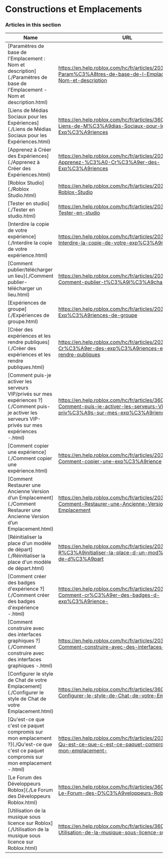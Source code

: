 # Constructions et Emplacements  
### Articles in this section
Name|URL
-|-
[Paramètres de base de l'Emplacement : Nom et description](./Paramètres de base de l'Emplacement - Nom et description.html) |https://en.help.roblox.com/hc/fr/articles/203314030-Param%C3%A8tres-de-base-de-l-Emplacement-Nom-et-description
[Liens de Médias Sociaux pour les Expériences](./Liens de Médias Sociaux pour les Expériences.html) |https://en.help.roblox.com/hc/fr/articles/360000910966-Liens-de-M%C3%A9dias-Sociaux-pour-les-Exp%C3%A9riences
[Apprenez à Créer des Expériences](./Apprenez à Créer des Expériences.html) |https://en.help.roblox.com/hc/fr/articles/203625344-Apprenez-%C3%A0-Cr%C3%A9er-des-Exp%C3%A9riences
[Roblox Studio](./Roblox Studio.html) |https://en.help.roblox.com/hc/fr/articles/203313860-Roblox-Studio
[Tester en studio](./Tester en studio.html) |https://en.help.roblox.com/hc/fr/articles/203313870-Tester-en-studio
[Interdire la copie de votre expérience](./Interdire la copie de votre expérience.html) |https://en.help.roblox.com/hc/fr/articles/203313940-Interdire-la-copie-de-votre-exp%C3%A9rience
[Comment publier/télécharger un lieu](./Comment publier-télécharger un lieu.html) |https://en.help.roblox.com/hc/fr/articles/203313890-Comment-publier-t%C3%A9l%C3%A9charger-un-lieu
[Expériences de groupe](./Expériences de groupe.html) |https://en.help.roblox.com/hc/fr/articles/203313760-Exp%C3%A9riences-de-groupe
[Créer des expériences et les rendre publiques](./Créer des expériences et les rendre publiques.html) |https://en.help.roblox.com/hc/fr/articles/203313950-Cr%C3%A9er-des-exp%C3%A9riences-et-les-rendre-publiques
[Comment puis-je activer les serveurs VIP/privés sur mes expériences ?](./Comment puis-je activer les serveurs VIP-privés sur mes expériences -.html) |https://en.help.roblox.com/hc/fr/articles/360000781023-Comment-puis-je-activer-les-serveurs-VIP-priv%C3%A9s-sur-mes-exp%C3%A9riences-
[Comment copier une expérience](./Comment copier une expérience.html) |https://en.help.roblox.com/hc/fr/articles/203313900-Comment-copier-une-exp%C3%A9rience
[Comment Restaurer une Ancienne Version d’un Emplacement](./Comment Restaurer une Ancienne Version d’un Emplacement.html) |https://en.help.roblox.com/hc/fr/articles/203313850-Comment-Restaurer-une-Ancienne-Version-d-un-Emplacement
[Réinitialiser la place d'un modèle de départ](./Réinitialiser la place d'un modèle de départ.html) |https://en.help.roblox.com/hc/fr/articles/203313920-R%C3%A9initialiser-la-place-d-un-mod%C3%A8le-de-d%C3%A9part
[Comment créer des badges d'expérience ?](./Comment créer des badges d'expérience -.html) |https://en.help.roblox.com/hc/fr/articles/203313650-Comment-cr%C3%A9er-des-badges-d-exp%C3%A9rience-
[Comment construire avec des interfaces graphiques ?](./Comment construire avec des interfaces graphiques -.html) |https://en.help.roblox.com/hc/fr/articles/203313960-Comment-construire-avec-des-interfaces-graphiques-
[Configurer le style de Chat de votre Emplacement](./Configurer le style de Chat de votre Emplacement.html) |https://en.help.roblox.com/hc/fr/articles/360019904552-Configurer-le-style-de-Chat-de-votre-Emplacement
[Qu'est-ce que c'est ce paquet compromis sur mon emplacement ?](./Qu'est-ce que c'est ce paquet compromis sur mon emplacement -.html) |https://en.help.roblox.com/hc/fr/articles/203312920-Qu-est-ce-que-c-est-ce-paquet-compromis-sur-mon-emplacement-
[Le Forum des Développeurs Roblox](./Le Forum des Développeurs Roblox.html) |https://en.help.roblox.com/hc/fr/articles/360000240223-Le-Forum-des-D%C3%A9veloppeurs-Roblox
[Utilisation de la musique sous licence sur Roblox](./Utilisation de la musique sous licence sur Roblox.html) |https://en.help.roblox.com/hc/fr/articles/360000927163-Utilisation-de-la-musique-sous-licence-sur-Roblox